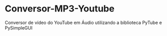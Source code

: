 # Conversor-MP3-Youtube
Conversor de vídeo do YouTube em Áudio utilizando a biblioteca PyTube e PySimpleGUI
